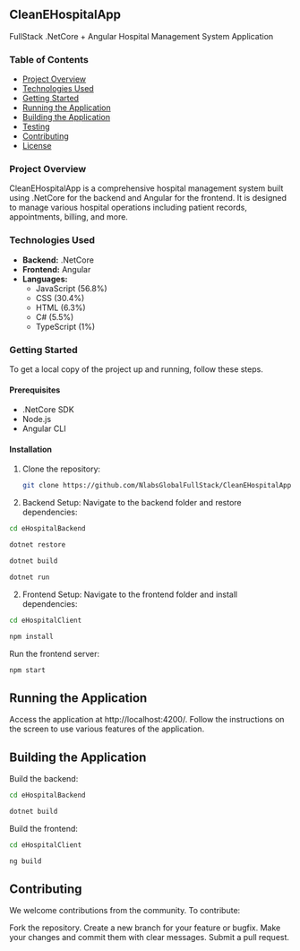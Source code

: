 ## CleanEHospitalApp

FullStack .NetCore + Angular Hospital Management System Application

### Table of Contents
- [Project Overview](#project-overview)
- [Technologies Used](#technologies-used)
- [Getting Started](#getting-started)
- [Running the Application](#running-the-application)
- [Building the Application](#building-the-application)
- [Testing](#testing)
- [Contributing](#contributing)
- [License](#license)

### Project Overview
CleanEHospitalApp is a comprehensive hospital management system built using .NetCore for the backend and Angular for the frontend. It is designed to manage various hospital operations including patient records, appointments, billing, and more.

### Technologies Used
- **Backend:** .NetCore
- **Frontend:** Angular
- **Languages:** 
  - JavaScript (56.8%)
  - CSS (30.4%)
  - HTML (6.3%)
  - C# (5.5%)
  - TypeScript (1%)

### Getting Started
To get a local copy of the project up and running, follow these steps.

#### Prerequisites
- .NetCore SDK
- Node.js
- Angular CLI

#### Installation
1. Clone the repository:
   ```bash
   git clone https://github.com/NlabsGlobalFullStack/CleanEHospitalApp.git
   ```

1. Backend Setup:
Navigate to the backend folder and restore dependencies:
```bash
cd eHospitalBackend
```
```bash
dotnet restore
```
```bash
dotnet build
```
```bash
dotnet run
```
2. Frontend Setup:
Navigate to the frontend folder and install dependencies:
```bash
cd eHospitalClient
```
```bash
npm install
```
Run the frontend server:
```bash
npm start
```
## Running the Application
Access the application at http://localhost:4200/.
Follow the instructions on the screen to use various features of the application.

## Building the Application
Build the backend:
```bash
cd eHospitalBackend
```
```bash
dotnet build
```
Build the frontend:
```bash
cd eHospitalClient
```
```bash
ng build
```
## Contributing
We welcome contributions from the community. To contribute:

Fork the repository.
Create a new branch for your feature or bugfix.
Make your changes and commit them with clear messages.
Submit a pull request.


